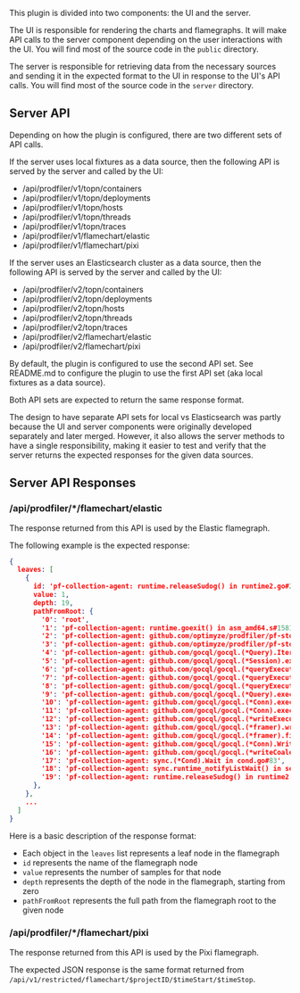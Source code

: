 This plugin is divided into two components: the UI and the server.

The UI is responsible for rendering the charts and flamegraphs. It will make
API calls to the server component depending on the user interactions with the
UI. You will find most of the source code in the `public` directory.

The server is responsible for retrieving data from the necessary sources and
sending it in the expected format to the UI in response to the UI's API calls.
You will find most of the source code in the `server` directory.

## Server API

Depending on how the plugin is configured, there are two different sets of API
calls.

If the server uses local fixtures as a data source, then the following API is
served by the server and called by the UI:

* /api/prodfiler/v1/topn/containers
* /api/prodfiler/v1/topn/deployments
* /api/prodfiler/v1/topn/hosts
* /api/prodfiler/v1/topn/threads
* /api/prodfiler/v1/topn/traces
* /api/prodfiler/v1/flamechart/elastic
* /api/prodfiler/v1/flamechart/pixi

If the server uses an Elasticsearch cluster as a data source, then the following
API is served by the server and called by the UI:

* /api/prodfiler/v2/topn/containers
* /api/prodfiler/v2/topn/deployments
* /api/prodfiler/v2/topn/hosts
* /api/prodfiler/v2/topn/threads
* /api/prodfiler/v2/topn/traces
* /api/prodfiler/v2/flamechart/elastic
* /api/prodfiler/v2/flamechart/pixi

By default, the plugin is configured to use the second API set. See README.md to
configure the plugin to use the first API set (aka local fixtures as a data
source).

Both API sets are expected to return the same response format.

The design to have separate API sets for local vs Elasticsearch was partly
because the UI and server components were originally developed separately and
later merged. However, it also allows the server methods to have a single
responsibility, making it easier to test and verify that the server returns
the expected responses for the given data sources.

## Server API Responses

### /api/prodfiler/*/flamechart/elastic

The response returned from this API is used by the Elastic flamegraph.

The following example is the expected response:

```json
{
  leaves: [
    {
      id: 'pf-collection-agent: runtime.releaseSudog() in runtime2.go#282',
      value: 1,
      depth: 19,
      pathFromRoot: {
        '0': 'root',
        '1': 'pf-collection-agent: runtime.goexit() in asm_amd64.s#1581',
        '2': 'pf-collection-agent: github.com/optimyze/prodfiler/pf-storage-backend/storagebackend/storagebackendv1.(*ScyllaExecutor).Start.func1 in scyllaexecutor.go#102',
        '3': 'pf-collection-agent: github.com/optimyze/prodfiler/pf-storage-backend/storagebackend/storagebackendv1.(*ScyllaExecutor).executeQueryAndReadResults in scyllaexecutor.go#158',
        '4': 'pf-collection-agent: github.com/gocql/gocql.(*Query).Iter in session.go#1246',
        '5': 'pf-collection-agent: github.com/gocql/gocql.(*Session).executeQuery in session.go#463',
        '6': 'pf-collection-agent: github.com/gocql/gocql.(*queryExecutor).executeQuery in query_executor.go#66',
        '7': 'pf-collection-agent: github.com/gocql/gocql.(*queryExecutor).do in query_executor.go#127',
        '8': 'pf-collection-agent: github.com/gocql/gocql.(*queryExecutor).attemptQuery in query_executor.go#32',
        '9': 'pf-collection-agent: github.com/gocql/gocql.(*Query).execute in session.go#1044',
        '10': 'pf-collection-agent: github.com/gocql/gocql.(*Conn).executeQuery in conn.go#1129',
        '11': 'pf-collection-agent: github.com/gocql/gocql.(*Conn).exec in conn.go#916',
        '12': 'pf-collection-agent: github.com/gocql/gocql.(*writeExecuteFrame).writeFrame in frame.go#1618',
        '13': 'pf-collection-agent: github.com/gocql/gocql.(*framer).writeExecuteFrame in frame.go#1643',
        '14': 'pf-collection-agent: github.com/gocql/gocql.(*framer).finishWrite in frame.go#788',
        '15': 'pf-collection-agent: github.com/gocql/gocql.(*Conn).Write in conn.go#319',
        '16': 'pf-collection-agent: github.com/gocql/gocql.(*writeCoalescer).Write in conn.go#829',
        '17': 'pf-collection-agent: sync.(*Cond).Wait in cond.go#83',
        '18': 'pf-collection-agent: sync.runtime_notifyListWait() in sema.go#498',
        '19': 'pf-collection-agent: runtime.releaseSudog() in runtime2.go#282',
      },
    },
    ...
  ]
}
```

Here is a basic description of the response format:

* Each object in the `leaves` list represents a leaf node in the flamegraph
* `id` represents the name of the flamegraph node
* `value` represents the number of samples for that node
* `depth` represents the depth of the node in the flamegraph, starting from zero
* `pathFromRoot` represents the full path from the flamegraph root to the given node

### /api/prodfiler/*/flamechart/pixi

The response returned from this API is used by the Pixi flamegraph.

The expected JSON response is the same format returned from `/api/v1/restricted/flamechart/$projectID/$timeStart/$timeStop`.
